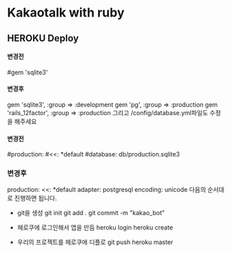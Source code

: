# Kakaotalk with ruby 

## HEROKU Deploy

#### 변경전
#gem 'sqlite3'
#### 변경후
gem 'sqlite3', :group => :development
gem 'pg', :group => :production
gem 'rails_12factor', :group => :production
그리고 /config/database.yml파일도 수정을 해주세요

#### 변경전
#production:
#<<: *default
#database: db/production.sqlite3

### 변경후  
production:
  <<: *default
  adapter: postgresql
  encoding: unicode
다음의 순서대로 진행하면 됩니다.

* git을 생성
git init
git add .
git commit -m "kakao_bot"

*  헤로쿠에 로그인해서 앱을 만듬
heroku login
heroku create

*  우리의 프로젝트를 헤로쿠에 디플로
git push heroku master